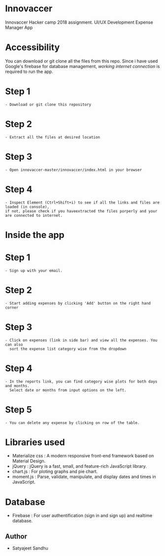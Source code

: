 # Innovaccer
Innovaccer Hacker camp 2018 assignment. 
UI/UX Development
Expense Manager App

# Accessibility
  You can download or git clone all the files from this repo.
  Since i have used Google's firebase for database management, *working internet connection* is required to run the app.
  
  # Step 1
    - Download or git clone this repository
  # Step 2
    - Extract all the files at desired location
  # Step 3
    - Open innovaccer-master/innovaccer/index.html in your browser
  # Step 4
    - Inspect Element (Ctrl+Shift+i) to see if all the links and files are loaded (in console),
    if not, please check if you haveextracted the files porperly and your are connected to internet.
    
 # Inside the app
  # Step 1
    - Sign up with your email.
  # Step 2
    - Start adding expenses by clicking 'Add' button on the right hand corner
  # Step 3
    - Click on expenses (link in side bar) and view all the expenses. You can also
      sort the expense list category wise from the dropdown
  # Step 4
    - In the reports link, you can find category wise plots for both days and months. 
      Select date or months from input options on the left.
  # Step 5
    - You can delete any expense by clicking on row of the table.

# Libraries used
  - Materialize css : A modern responsive front-end framework based on Material Design.
  - jQuery : jQuery is a fast, small, and feature-rich JavaScript library.
  - chart.js : For ploting graphs and pie chart.
  - moment.js : Parse, validate, manipulate, and display dates and times in JavaScript.
 
 # Database
  - Firebase : For user authentification (sign in and sign up) and realtime database.
  
 ## Author 
  - Satyajeet Sandhu
